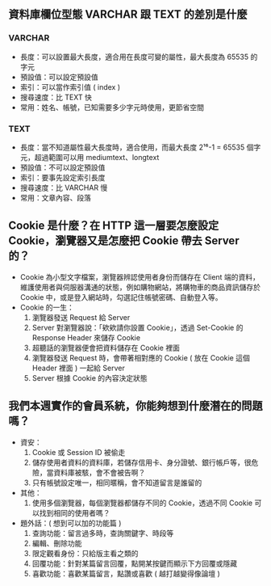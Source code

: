 ## 資料庫欄位型態 VARCHAR 跟 TEXT 的差別是什麼
### VARCHAR
- 長度：可以設置最大長度，適合用在長度可變的屬性，最大長度為 65535 的字元
- 預設值：可以設定預設值
- 索引：可以當作索引值 ( index )
- 搜尋速度：比 TEXT 快
- 常用：姓名、帳號，已知需要多少字元時使用，更節省空間
### TEXT
- 長度：當不知道屬性最大長度時，適合使用，而最大長度 2¹⁶-1 = 65535 個字元，超過範圍可以用 mediumtext、longtext
- 預設值：不可以設定預設值
- 索引：要事先設定索引長度
- 搜尋速度：比 VARCHAR 慢
- 常用：文章內容、段落

## Cookie 是什麼？在 HTTP 這一層要怎麼設定 Cookie，瀏覽器又是怎麼把 Cookie 帶去 Server 的？
- Cookie 為小型文字檔案，瀏覽器辨認使用者身份而儲存在 Client 端的資料，維護使用者與伺服器溝通的狀態，例如購物網站，將購物車的商品資訊儲存於 Cookie 中，或是登入網站時，勾選記住帳號密碼、自動登入等。
- Cookie 的一生：
    1. 瀏覽器發送 Request 給 Server
    2. Server 對瀏覽器說：「欸欸請你設置 Cookie」，透過 Set-Cookie 的 Response Header 來儲存 Cookie
    3. 超聽話的瀏覽器便會把資料儲存在 Cookie 裡面
    4. 瀏覽器發送 Request 時，會帶著相對應的 Cookie ( 放在 Cookie 這個 Header 裡面 ) 一起給 Server
    5. Server 根據 Cookie 的內容決定狀態

## 我們本週實作的會員系統，你能夠想到什麼潛在的問題嗎？
- 資安：
    1. Cookie 或 Session ID 被偷走
    2. 儲存使用者資料的資料庫，若儲存信用卡、身分證號、銀行帳戶等，很危險，當資料庫被駭，會不會被告啊？
    3. 只有帳號設定唯一，相同暱稱，會不知道留言是誰留的
- 其他：
    1. 使用多個瀏覽器，每個瀏覽器都儲存不同的 Cookie，透過不同 Cookie 可以找到相同的使用者嗎？
- 題外話：( 想到可以加的功能篇 )
    1. 查詢功能：留言過多時，查詢關鍵字、時段等
    2. 編輯、刪除功能
    3. 限定觀看身份：只給版主看之類的
    4. 回覆功能：針對某篇留言回覆，點開某按鍵而顯示下方回覆或隱藏
    5. 喜歡功能：喜歡某篇留言，點讚或喜歡 ( 越打越變得像論壇 )
